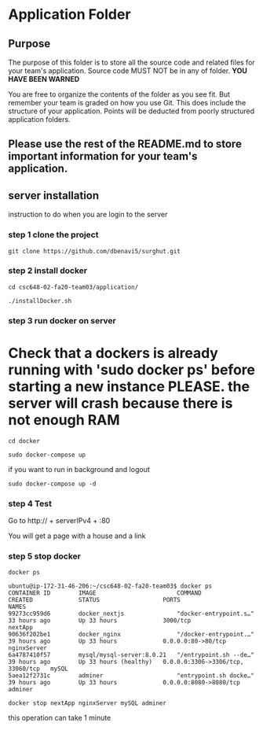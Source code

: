 # Application Folder

## Purpose

The purpose of this folder is to store all the source code and related files for your team's application. Source code MUST NOT be in any of folder. <strong>YOU HAVE BEEN WARNED</strong>

You are free to organize the contents of the folder as you see fit. But remember your team is graded on how you use Git. This does include the structure of your application. Points will be deducted from poorly structured application folders.

## Please use the rest of the README.md to store important information for your team's application.


## server installation

instruction to do when you are login to the server

### step 1 clone the project

    git clone https://github.com/dbenavi5/surghut.git

### step 2 install docker

    cd csc648-02-fa20-team03/application/

    ./installDocker.sh

### step 3 run docker on server

# Check that a dockers is already running with 'sudo docker ps' before starting a new instance PLEASE. the server will crash because there is not enough RAM

    cd docker

    sudo docker-compose up

if you want to run in background and logout

    sudo docker-compose up -d

### step 4 Test

Go to http:// + serverIPv4 + :80

You will get a page with a house and a link

### step 5 stop docker

    docker ps

    ubuntu@ip-172-31-46-206:~/csc648-02-fa20-team03$ docker ps
    CONTAINER ID        IMAGE                       COMMAND                  CREATED             STATUS                  PORTS                               NAMES
    99273cc959d6        docker_nextjs               "docker-entrypoint.s…"   33 hours ago        Up 33 hours             3000/tcp                            nextApp
    90636f202be1        docker_nginx                "/docker-entrypoint.…"   39 hours ago        Up 33 hours             0.0.0.0:80->80/tcp                     nginxServer
    6a4787410f57        mysql/mysql-server:8.0.21   "/entrypoint.sh --de…"   39 hours ago        Up 33 hours (healthy)   0.0.0.0:3306->3306/tcp, 33060/tcp   mySQL
    5aea12f2731c        adminer                     "entrypoint.sh docke…"   39 hours ago        Up 33 hours             0.0.0.0:8080->8080/tcp              adminer

    docker stop nextApp nginxServer mySQL adminer

this operation can take 1 minute
